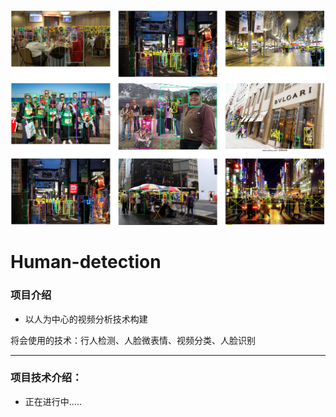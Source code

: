 ![](.\title.png)

# Human-detection

### 项目介绍

- 以人为中心的视频分析技术构建

将会使用的技术：行人检测、人脸微表情、视频分类、人脸识别

---

### 项目技术介绍：

- 正在进行中.....




